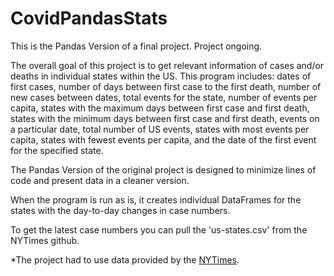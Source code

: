 # CovidPandasStats

This is the Pandas Version of a final project. Project ongoing.

The overall goal of this project is to get relevant information of cases and/or deaths in individual states within the US. This program includes: dates of first cases, number of days between first case to the first death, number of new cases between dates, total events for the state, number of events per capita, states with the maximum days between first case and first death, states with the minimum days between first case and first death, events on a particular date, total number of US events, states with most events per capita, states with fewest events per capita, and the date of the first event for the specified state. 

The Pandas Version of the original project is designed to minimize lines of code and present data in a cleaner version.

When the program is run as is, it creates individual DataFrames for the states with the day-to-day changes in case numbers.

To get the latest case numbers you can pull the 'us-states.csv' from the NYTimes github.


*The project had to use data provided by the [NYTimes](https://github.com/nytimes/covid-19-data). 
